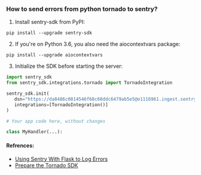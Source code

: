 <!-- Space: RD -->
<!-- Title: How to send errors from python tornado to sentry? -->

### How to send errors from python tornado to sentry?
1. Install sentry-sdk from PyPI:
```commandline
pip install --upgrade sentry-sdk
```
2. If you're on Python 3.6, you also need the aiocontextvars package:
```commandline
pip install --upgrade aiocontextvars
```
3. Initialize the SDK before starting the server:
```python
import sentry_sdk
from sentry_sdk.integrations.tornado import TornadoIntegration

sentry_sdk.init(
   dsn="https://da8486c0814546f68c60ddc6479ab5e5@o1116961.ingest.sentry.io/6150815",
   integrations=[TornadoIntegration()]
)

# Your app code here, without changes

class MyHandler(...):
```



#### Refrences:
- [Using Sentry With Flask to Log Errors](https://www.youtube.com/watch?v=zVW83QUSDdQ)
- [Prepare the Tornado SDK](https://sentry.io/onboarding/no-org-0u/get-started/)
